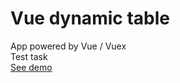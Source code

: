 # Vue dynamic table
 App powered by Vue / Vuex   
 Test task    
 [See demo](https://rouzy777.github.io/vue-app/)
